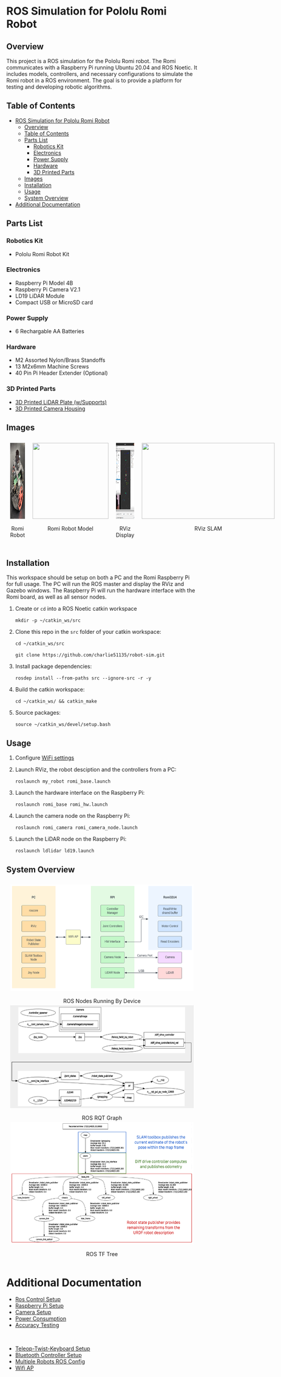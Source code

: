 # ROS Simulation for Pololu Romi Robot

## Overview
This project is a ROS simulation for the Pololu Romi robot. The Romi communicates with a Raspberry Pi running Ubuntu 20.04 and ROS Noetic. It includes models, controllers, and necessary configurations to simulate the Romi robot in a ROS environment. The goal is to provide a platform for testing and developing robotic algorithms.


## Table of Contents
- [ROS Simulation for Pololu Romi Robot](#ros-simulation-for-pololu-romi-robot)
  - [Overview](#overview)
  - [Table of Contents](#table-of-contents)
  - [Parts List](#parts-list)
    - [Robotics Kit](#robotics-kit)
    - [Electronics](#electronics)
    - [Power Supply](#power-supply)
    - [Hardware](#hardware)
    - [3D Printed Parts](#3d-printed-parts)
  - [Images](#images)
  - [Installation](#installation)
  - [Usage](#usage)
  - [System Overview](#system-overview)
- [Additional Documentation](#additional-documentation)


## Parts List

### Robotics Kit
- Pololu Romi Robot Kit

### Electronics
- Raspberry Pi Model 4B
- Raspberry Pi Camera V2.1
- LD19 LiDAR Module
- Compact USB or MicroSD card

### Power Supply
- 6 Rechargable AA Batteries

### Hardware
- M2 Assorted Nylon/Brass Standoffs
- 13 M2x6mm Machine Screws
- 40 Pin Pi Header Extender (Optional)

### 3D Printed Parts
- [3D Printed LiDAR Plate (w/Supports)](docs/files/CAD/lidar_mount.stl)
- [3D Printed Camera Housing](https://www.printables.com/de/model/693396/files)


## Images

<div style="display: flex; justify-content: left; align-items: left;">
   <div style="text-align: center; margin: 10px;">
      <img src="docs/files/romi_robot.jpg" width="200" height="200"/>
      <p>Romi Robot</p>
   </div>

   <div style="text-align: center; margin: 10px;">
      <img src="docs/files/romi_model.gif" width="200" height="200"/>
      <p>Romi Robot Model</p>
   </div>

   <div style="text-align: center; margin: 10px;">
      <img src="docs/files/romi_rviz.png" width="350" height="200"/>
      <p>RViz Display</p>
   </div>

   <div style="text-align: center; margin: 10px;">
      <img src="docs/files/romi_slam.gif" width="350" height="200"/>
      <p>RViz SLAM</p>
   </div>
</div>


## Installation

This workspace should be setup on both a PC and the Romi Raspberry Pi for full usage. The PC will run the ROS master and display the RViz and Gazebo windows. The Raspberry Pi will run the hardware interface with the Romi board, as well as all sensor nodes. 

1. Create or `cd` into a ROS Noetic catkin workspace
   ```console
   mkdir -p ~/catkin_ws/src
   ```

2. Clone this repo in the `src` folder of your catkin workspace:
   ```console
   cd ~/catkin_ws/src
   ```
   ```console
   git clone https://github.com/charlie51135/robot-sim.git
   ```
   
3. Install package dependencies:
   ```
   rosdep install --from-paths src --ignore-src -r -y
   ```

4. Build the catkin workspace:
   ```console
   cd ~/catkin_ws/ && catkin_make
   ```

5. Source packages:
   ```console
   source ~/catkin_ws/devel/setup.bash
   ```

   
## Usage

1. Configure [WiFi settings](docs/ros_ip_setup.md)

2. Launch RViz, the robot desciption and the controllers from a PC:
   ```console
   roslaunch my_robot romi_base.launch
   ```

1. Launch the hardware interface on the Raspberry Pi:
   ```console
   roslaunch romi_base romi_hw.launch
   ```

2. Launch the camera node on the Raspberry Pi:
   ```console
   roslaunch romi_camera romi_camera_node.launch
   ```

1. Launch the LiDAR node on the Raspberry Pi:
   ```console
   roslaunch ldlidar ld19.launch
   ```


## System Overview

<div style="display: flex; justify-content: left; align-items: left;">
   <div style="text-align: center; margin: 10px;">
      <img src="docs/files/system_design.png" width="100%" height="100%"/>
      <p>ROS Nodes Running By Device</p>
   </div>
</div>

</br>

<div style="display: flex; justify-content: left; align-items: left;">
   <div style="text-align: center; margin: 10px;">
      <img src="docs/files/rqt_graph.png" width="100%" height="100%"/>
      <p>ROS RQT Graph</p>
   </div>
</div>

</br>

<div style="display: flex; justify-content: left; align-items: left;">
   <div style="text-align: center; margin: 10px;">
      <img src="docs/files/tf_tree.png" width="100%" height="100%"/>
      <p>ROS TF Tree</p>
   </div>
</div>

</br>
</br>

# Additional Documentation

* [Ros Control Setup](docs/ros_control.md)
* [Raspberry Pi Setup](docs/rpi_setup.md)
* [Camera Setup](docs/rpi_camera.md)
* [Power Consumption](docs/power.md)
* [Accuracy Testing](docs/accuracy_testing.md)

</br>

* [Teleop-Twist-Keyboard Setup](docs/teleop_twist_keyboard.md)
* [Bluetooth Controller Setup](docs/bluetooth_controller.md)
* [Multiple Robots ROS Config](docs/two_robots_rviz.md)
* [Wifi AP](docs/wifi_ap.md)